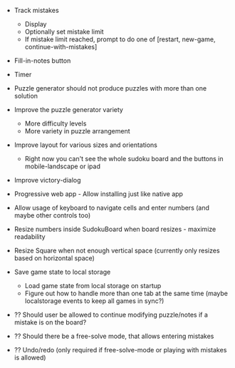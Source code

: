 - Track mistakes
  - Display
  - Optionally set mistake limit
  - If mistake limit reached, prompt to do one of [restart, new-game, continue-with-mistakes]
- Fill-in-notes button
- Timer
- Puzzle generator should not produce puzzles with more than one solution
- Improve the puzzle generator variety
  - More difficulty levels
  - More variety in puzzle arrangement
- Improve layout for various sizes and orientations
  - Right now you can't see the whole sudoku board and the buttons in mobile-landscape or ipad
- Improve victory-dialog
- Progressive web app - Allow installing just like native app
- Allow usage of keyboard to navigate cells and enter numbers (and maybe other controls too)
- Resize numbers inside SudokuBoard when board resizes - maximize readability
- Resize Square when not enough vertical space (currently only resizes based on horizontal space)

- Save game state to local storage
  - Load game state from local storage on startup
  - Figure out how to handle more than one tab at the same time (maybe localstorage events to keep all games in sync?)
- ?? Should user be allowed to continue modifying puzzle/notes if a mistake is on the board?
- ?? Should there be a free-solve mode, that allows entering mistakes
- ?? Undo/redo (only required if free-solve-mode or playing with mistakes is allowed)
